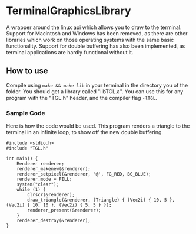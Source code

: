 # TerminalGraphicsLibrary

A wrapper around the linux api which allows you to draw to the terminal. Support for Macintosh and Windows has been removed, as there are other libraries which work on those operating systems with the same basic functionality. Support for double buffering has also been implemented, as terminal applications are hardly functional without it. 

## How to use

Compile using `make && make lib` in your terminal in the directory you of the folder. You should get a library called "libTGL.a". You can use this for any program with the "TGL.h" header, and the compiler flag `-lTGL`.

### Sample Code
Here is how the code would be used. This program renders a triangle to the terminal in an infinite loop, to show off the new double buffering.

```
#include <stdio.h>
#include "TGL.h"

int main() {
	Renderer renderer;
	renderer_makenew(&renderer);
	renderer_setpixel(&renderer, '@', FG_RED, BG_BLUE);
	renderer.mode = FILL;
	system("clear");
	while (1) {
		clrscr(&renderer);
		draw_triangle(&renderer, (Triangle) { (Vec2i) { 10, 5 }, (Vec2i) { 10, 10 }, (Vec2i) { 5, 5 } });
		renderer_present(&renderer);
	}
	renderer_destroy(&renderer);
}
```
